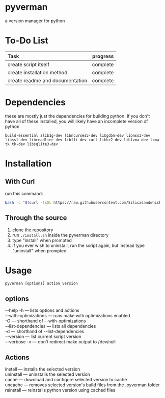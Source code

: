 # pyverman
 a version manager for python

 # To-Do List
 |Task                            | progress   |
 |:-------------------------------|-----------:|
 | create script itself           | complete   |
 | create installation method     | complete   |
 | create readme and documentation| complete   |

# Dependencies
these are mostly just the dependencies for building python. If you don't have all of these installed, you will likely have an incomplete version of python.

```
build-essential zlib1g-dev libncurses5-dev libgdbm-dev libnss3-dev libssl-dev libreadline-dev libffi-dev curl libbz2-dev liblzma-dev lzma tk tk-dev libsqlite3-dev
```

# Installation
## With Curl
run this command:
 ``` bash
 bash -c "$(curl -fsSL https://raw.githubusercontent.com/Silicasandwhich/pyverman/main/netinstall.sh)"
 ```
## Through the source
1. clone the repository
2. run ```./install.sh``` inside the pyverman directory
3. type "install" when prompted
4. if you ever wish to uninstall, run the script again, but instead type "uninstall" when prompted.

# Usage
```
pyverman [options] action version
```
## options
--help -h — lists options and actions  
--with-optimizations — runs make with optimizations enabled  
-O — shorthand of --with-optimizations  
--list-dependencies — lists all dependencies  
-d — shorthand of --list-dependencies  
--version — list current script version  
--verbose -v — don't redirect make output to /dev/null

## Actions
install — installs the selected version  
uninstall — uninstalls the selected version  
cache — download and configure selected version to cache  
uncache — removes selected version's build files from the .pyverman folder  
reinstall — reinstalls python version using cached files

